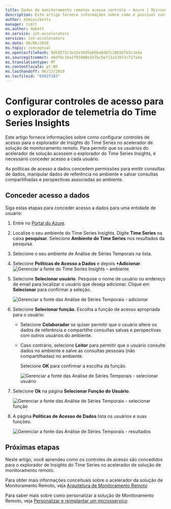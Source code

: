 ```yaml
---
title: Dados de monitoramento remotos acesse controle – Azure | Microsoft Docs
description: Este artigo fornece informações sobre como é possível configurar controles de acesso para o explorador de telemetria do Time Series Insights no acelerador de solução de monitoramento remoto
author: dominicbetts
manager: timlt
ms.author: dobett
ms.service: iot-accelerators
services: iot-accelerators
ms.date: 08/06/2018
ms.topic: conceptual
ms.openlocfilehash: 9d5d572c3e32e3645e65ba8d6fc28b567b3c1e9a
ms.sourcegitcommit: d4dfbc34a1f03488e1b7bc5e711a11b72c717ada
ms.translationtype: MT
ms.contentlocale: pt-BR
ms.lasthandoff: 06/13/2019
ms.locfileid: "65827183"
---
```

# <a name="configure-access-controls-for-the-time-series-insights-telemetry-explorer"></a>Configurar controles de acesso para o explorador de telemetria do Time Series Insights

Este artigo fornece informações sobre como configurar controles de acesso para o explorador de Insights do Time Series no acelerador de solução de monitoramento remoto. Para permitir que os usuários do acelerador de solução acessem o explorador do Time Series Insights, é necessário conceder acesso a cada usuário.

As políticas de acesso a dados concedem permissões para emitir consultas de dados, manipular dados de referência no ambiente e salvar consultas compartilhadas e perspectivas associadas ao ambiente.

## <a name="grant-data-access"></a>Conceder acesso a dados

Siga estas etapas para conceder acesso a dados para uma entidade de usuário:

1. Entre no [Portal do Azure](https://portal.azure.com).

2. Localize o seu ambiente do Time Series Insights. Digite **Time Series** na caixa **pesquisar**. Selecione **Ambiente do Time Series** nos resultados da pesquisa. 

3. Selecione o seu ambiente de Análise de Séries Temporais na lista.

4. Selecione **Políticas de Acesso a Dados** e depois **+Adicionar**.
    ![Gerenciar a fonte do Time Series Insights – ambiente](media/iot-accelerators-remote-monitoring-rbac-tsi/getstarted-grant-data-access1.png)

5. Selecione **Selecionar usuário**.  Pesquise o nome de usuário ou endereço de email para localizar o usuário que deseja adicionar. Clique em **Selecionar** para confirmar a seleção. 

    ![Gerenciar a fonte das Análise de Séries Temporais - adicionar](media/iot-accelerators-remote-monitoring-rbac-tsi/getstarted-grant-data-access2.png)

6. Selecione **Selecionar função**. Escolha a função de acesso apropriada para o usuário:
   - Selecione **Colaborador** se quiser permitir que o usuário altere os dados de referência e compartilhe consultas salvas e perspectivas com outros usuários do ambiente. 
   - Caso contrário, selecione **Leitor** para permitir que o usuário consulte dados no ambiente e salve as consultas pessoais (não compartilhadas) no ambiente.

     Selecione **OK** para confirmar a escolha da função.

     ![Gerenciar a fonte das Análise de Séries Temporais - selecionar usuário](media/iot-accelerators-remote-monitoring-rbac-tsi/getstarted-grant-data-access3.png)

7. Selecione **Ok** na página **Selecionar Função do Usuário**.

    ![Gerenciar a fonte das Análise de Séries Temporais - selecionar função](media/iot-accelerators-remote-monitoring-rbac-tsi/getstarted-grant-data-access4.png)

8. A página **Políticas de Acesso de Dados** lista os usuários e suas funções.

    ![Gerenciar a fonte das Análise de Séries Temporais - resultados](media/iot-accelerators-remote-monitoring-rbac-tsi/getstarted-grant-data-access5.png)

## <a name="next-steps"></a>Próximas etapas

Neste artigo, você aprendeu como os controles de acesso são concedidos para o explorador de Insights do Time Series no acelerador de solução de monitoramento remoto.

Para obter mais informações conceituais sobre o acelerador da solução de Monitoramento Remoto, veja [Arquitetura de Monitoramento Remoto](iot-accelerators-remote-monitoring-sample-walkthrough.md)

Para saber mais sobre como personalizar a solução de Monitoramento Remoto, veja [Personalizar e reimplantar um microsserviço](iot-accelerators-microservices-example.md)
<!-- Next tutorials in the sequence -->